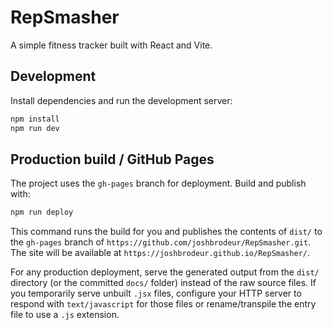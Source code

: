# RepSmasher

A simple fitness tracker built with React and Vite.

## Development

Install dependencies and run the development server:

```bash
npm install
npm run dev
```

## Production build / GitHub Pages

The project uses the `gh-pages` branch for deployment. Build and publish with:

```bash
npm run deploy
```

This command runs the build for you and publishes the contents of `dist/` to the
`gh-pages` branch of `https://github.com/joshbrodeur/RepSmasher.git`. The site
will be available at `https://joshbrodeur.github.io/RepSmasher/`.

For any production deployment, serve the generated output from the `dist/`
directory (or the committed `docs/` folder) instead of the raw source files.
If you temporarily serve unbuilt `.jsx` files, configure your HTTP server to
respond with `text/javascript` for those files or rename/transpile the entry
file to use a `.js` extension.
